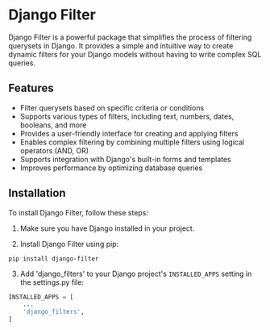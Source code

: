 # Django Filter

Django Filter is a powerful package that simplifies the process of filtering querysets in Django. It provides a simple and intuitive way to create dynamic filters for your Django models without having to write complex SQL queries.

## Features

- Filter querysets based on specific criteria or conditions
- Supports various types of filters, including text, numbers, dates, booleans, and more
- Provides a user-friendly interface for creating and applying filters
- Enables complex filtering by combining multiple filters using logical operators (AND, OR)
- Supports integration with Django's built-in forms and templates
- Improves performance by optimizing database queries

## Installation

To install Django Filter, follow these steps:

1. Make sure you have Django installed in your project.

2. Install Django Filter using pip:

```pip install django-filter```

3. Add 'django_filters' to your Django project's `INSTALLED_APPS` setting in the settings.py file:
```python
INSTALLED_APPS = [
    ...
    'django_filters',
]
